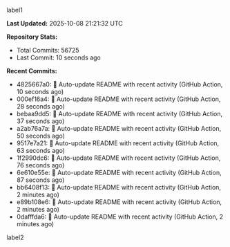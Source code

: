 
label1 
<!-- ACTIVITY_START -->
**Last Updated:** 2025-10-08 21:21:32 UTC

**Repository Stats:**
- Total Commits: 56725
- Last Commit: 10 seconds ago

**Recent Commits:**
- 4825667a0: 🤖 Auto-update README with recent activity (GitHub Action, 10 seconds ago)
- 000ef16a4: 🤖 Auto-update README with recent activity (GitHub Action, 28 seconds ago)
- bebaa9dd5: 🤖 Auto-update README with recent activity (GitHub Action, 37 seconds ago)
- a2ab76a7a: 🤖 Auto-update README with recent activity (GitHub Action, 50 seconds ago)
- 9517e7a21: 🤖 Auto-update README with recent activity (GitHub Action, 63 seconds ago)
- 1f2990dc6: 🤖 Auto-update README with recent activity (GitHub Action, 76 seconds ago)
- 6e610e55e: 🤖 Auto-update README with recent activity (GitHub Action, 87 seconds ago)
- bb6408f13: 🤖 Auto-update README with recent activity (GitHub Action, 2 minutes ago)
- e89b108e6: 🤖 Auto-update README with recent activity (GitHub Action, 2 minutes ago)
- 0dafffda6: 🤖 Auto-update README with recent activity (GitHub Action, 2 minutes ago)
<!-- ACTIVITY_END -->

label2
